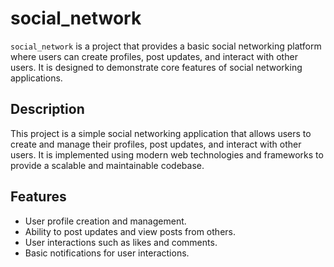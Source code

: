 # social_network

`social_network` is a project that provides a basic social networking platform where users can create profiles, post updates, and interact with other users. It is designed to demonstrate core features of social networking applications.

## Description

This project is a simple social networking application that allows users to create and manage their profiles, post updates, and interact with other users. It is implemented using modern web technologies and frameworks to provide a scalable and maintainable codebase.

## Features

- User profile creation and management.
- Ability to post updates and view posts from others.
- User interactions such as likes and comments.
- Basic notifications for user interactions.

